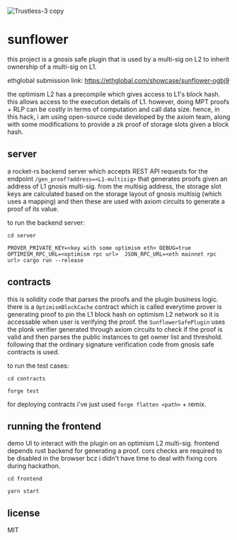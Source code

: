 ![Trustless-3 copy](https://github.com/zemse/sunflower/assets/22412996/ae804c27-8be9-4d2b-bf05-203e9d3a5fc8)

# sunflower

this project is a gnosis safe plugin that is used by a multi-sig on L2 to inherit ownership of a multi-sig on L1.

ethglobal submission link: https://ethglobal.com/showcase/sunflower-ogbj9

the optimism L2 has a precompile which gives access to L1's block hash. this allows access to the execution details of L1. however, doing MPT proofs + RLP can be costly in terms of computation and call data size. hence, in this hack, i am using open-source code developed by the axiom team, along with some modifications to provide a zk proof of storage slots given a block hash.

## server

a rocket-rs backend server which accepts REST API requests for the endpoint `/gen_proof?address=<L1-multisig>` that generates proofs given an address of L1 gnosis multi-sig. from the multisig address, the storage slot keys are calculated based on the storage layout of gnosis multisig (which uses a mapping) and then these are used with axiom circuits to generate a proof of its value. 

to run the backend server:

```
cd server

PROVER_PRIVATE_KEY=<key with some optimism eth> DEBUG=true OPTIMISM_RPC_URL=<optimism rpc url>  JSON_RPC_URL=<eth mainnet rpc url> cargo run --release
```

## contracts

this is solidity code that parses the proofs and the plugin business logic. there is a `OptimismBlockCache` contract which is called everytime prover is generating proof to pin the L1 block hash on optimism L2 network so it is accessable when user is verifying the proof. the `SunflowerSafePlugin` uses the plonk verifier generated through axiom circuits to check if the proof is valid and then parses the public instances to get owner list and threshold. following that the ordinary signature verification code from gnosis safe contracts is used. 

to run the test cases:

```
cd contracts

forge test
```

for deploying contracts i've just used `forge flatten <path>` + remix.

## running the frontend

demo UI to interact with the plugin on an optimism L2 multi-sig. frontend depends rust backend for generating a proof. cors checks are required to be disabled in the browser bcz i didn't have time to deal with fixing cors during hackathon.

```
cd frontend

yarn start
```

## license

MIT
